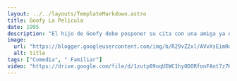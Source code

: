 ```yaml
---
layout: ../../layouts/TemplateMarkdown.astro
title: Goofy La Pelicula
date: 1995
description: "El hijo de Goofy debe posponer su cita con una amiga ya que su padre se lo lleva de vacaciones a la fuerza."
image:
  url: "https://blogger.googleusercontent.com/img/b/R29vZ2xl/AVvXsEimRdws-xarDfO4JrqMnvmpQGDezkfax5hLgIbyUgcHaf9zURWjhK-lHoCys5yxo23y8_EBiPZGcsCjjjF5JznCvOZmor0osPwuD7Gsx2Ys0Re7CfAqDeYaxM3Sb_n-UMKhtoPRwKkXjcsk/s320/A_Goofy_Movie.png"
  alt: title
tags: ["Comedia", " Familiar"]
video: "https://drive.google.com/file/d/1zutp89oqUEWC1hy0DORfonFAnt7z7H1h/preview"
---
```

